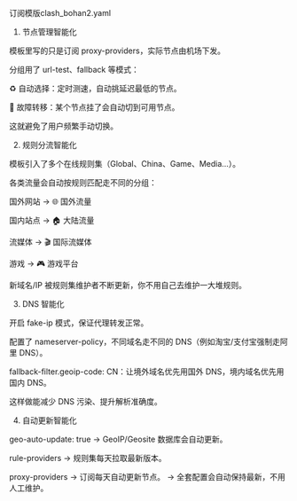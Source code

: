 
订阅模版clash_bohan2.yaml
1. 节点管理智能化

模板里写的只是订阅 proxy-providers，实际节点由机场下发。

分组用了 url-test、fallback 等模式：

♻️ 自动选择：定时测速，自动挑延迟最低的节点。

🔁 故障转移：某个节点挂了会自动切到可用节点。

这就避免了用户频繁手动切换。

2. 规则分流智能化

模板引入了多个在线规则集（Global、China、Game、Media…）。

各类流量会自动按规则匹配走不同的分组：

国外网站 → 🌐 国外流量

国内站点 → 🏠 大陆流量

流媒体 → 🎬 国际流媒体

游戏 → 🎮 游戏平台

新域名/IP 被规则集维护者不断更新，你不用自己去维护一大堆规则。

3. DNS 智能化

开启 fake-ip 模式，保证代理转发正常。

配置了 nameserver-policy，不同域名走不同的 DNS（例如淘宝/支付宝强制走阿里 DNS）。

fallback-filter.geoip-code: CN：让境外域名优先用国外 DNS，境内域名优先用国内 DNS。

这样做能减少 DNS 污染、提升解析准确度。

4. 自动更新智能化

geo-auto-update: true → GeoIP/Geosite 数据库会自动更新。

rule-providers → 规则集每天拉取最新版本。

proxy-providers → 订阅每天自动更新节点。
→ 全套配置会自动保持最新，不用人工维护。
